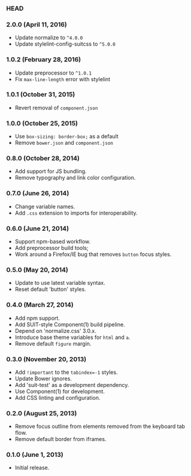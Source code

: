 ### HEAD

### 2.0.0 (April 11, 2016)

* Update normalize to `^4.0.0`
* Update stylelint-config-suitcss to `^5.0.0`

### 1.0.2 (February 28, 2016)

* Update preprocessor to `^1.0.1`
* Fix `max-line-length` error with stylelint

### 1.0.1 (October 31, 2015)

* Revert removal of `component.json`

### 1.0.0 (October 25, 2015)

* Use `box-sizing: border-box;` as a default
* Remove `bower.json` and `component.json`

### 0.8.0 (October 28, 2014)

* Add support for JS bundling.
* Remove typography and link color configuration.

### 0.7.0 (June 26, 2014)

* Change variable names.
* Add `.css` extension to imports for interoperability.

### 0.6.0 (June 21, 2014)

* Support npm-based workflow.
* Add preprocessor build tools;
* Work around a Firefox/IE bug that removes `button` focus styles.

### 0.5.0 (May 20, 2014)

* Update to use latest variable syntax.
* Reset default 'button' styles.

### 0.4.0 (March 27, 2014)

* Add npm support.
* Add SUIT-style Component(1) build pipeline.
* Depend on 'normalize.css' 3.0.x.
* Introduce base theme variables for `html` and `a`.
* Remove default `figure` margin.

### 0.3.0 (November 20, 2013)

* Add `!important` to the `tabindex=-1` styles.
* Update Bower ignores.
* Add 'suit-test' as a development dependency.
* Use Component(1) for development.
* Add CSS linting and configuration.

### 0.2.0 (August 25, 2013)

* Remove focus outline from elements removed from the keyboard tab flow.
* Remove default border from iframes.

### 0.1.0 (June 1, 2013)

* Initial release.
